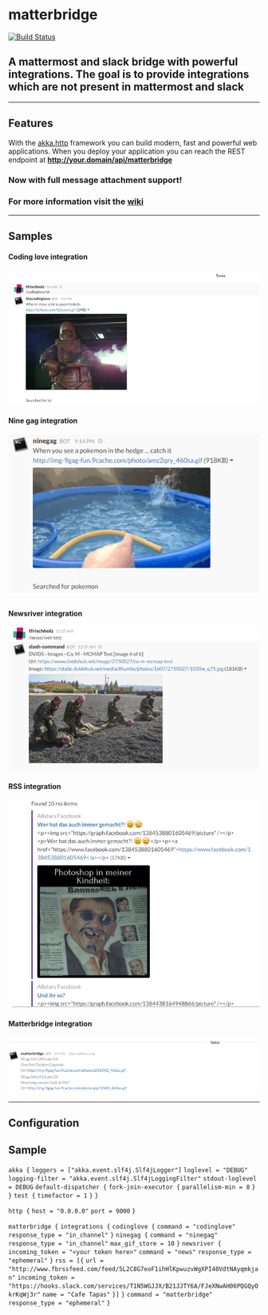# matterbridge
[![Build Status](https://travis-ci.org/Freshwood/matterbridge.svg?branch=master)](https://travis-ci.org/Freshwood/matterbridge)
## A mattermost and slack bridge with powerful integrations. The goal is to provide integrations which are not present in mattermost and slack

***

## Features
With the [akka.http](http://doc.akka.io/docs/akka/2.4.7/scala/http/index.html) framework you can build modern, fast and powerful web applications.
When you deploy your application you can reach the REST endpoint at **http://your.domain/api/matterbridge**

### Now with full message attachment support!

### For more information visit the [wiki](https://github.com/Freshwood/matterbridge/wiki/Home)

***

## Samples

#### Coding love integration
![](docs/codinglove.PNG)

#### Nine gag integration
![](docs/ninegag.PNG)

#### Newsriver integration
![](docs/newsriver.PNG)

#### RSS integration
![](docs/rss.PNG)

#### Matterbridge integration
![](docs/matterbridge.PNG)

****

## Configuration

## Sample

`akka {`
  `loggers = ["akka.event.slf4j.Slf4jLogger"]`
  `loglevel = "DEBUG"`
  `logging-filter = "akka.event.slf4j.Slf4jLoggingFilter"`
  `stdout-loglevel = DEBUG`
  `default-dispatcher {`
    `fork-join-executor {`
      `parallelism-min = 8`
    `}`
  `}`
  `test {`
    `timefactor = 1`
  `}`
`}`

`http {`
  `host = "0.0.0.0"`
  `port = 9000`
`}`

`matterbridge {`
  `integrations {`
    `codinglove {`
      `command = "codinglove"`
      `response_type = "in_channel"`
    `}`
    `ninegag {`
      `command = "ninegag"`
      `response_type = "in_channel"`
      `max_gif_store = 10`
    `}`
    `newsriver {`
      `incoming_token = "<your token here>"`
      `command = "news"`
      `response_type = "ephemeral"`
    `}`
    `rss = [{`
      `url = "http://www.fbrssfeed.com/feed/5L2C8G7eoF1ihHlKpwuzvWgXPI40VdtNAyqmkjan"`
      `incoming_token = "https://hooks.slack.com/services/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"`
      `name = "Cafe Tapas"`
    `}]`
  `}`
  `command = "matterbridge"`
  `response_type = "ephemeral"`
`}`